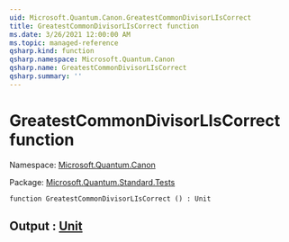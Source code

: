 ```yaml
---
uid: Microsoft.Quantum.Canon.GreatestCommonDivisorLIsCorrect
title: GreatestCommonDivisorLIsCorrect function
ms.date: 3/26/2021 12:00:00 AM
ms.topic: managed-reference
qsharp.kind: function
qsharp.namespace: Microsoft.Quantum.Canon
qsharp.name: GreatestCommonDivisorLIsCorrect
qsharp.summary: ''
---
```


# GreatestCommonDivisorLIsCorrect function

Namespace: [Microsoft.Quantum.Canon](xref:Microsoft.Quantum.Canon)

Package: [Microsoft.Quantum.Standard.Tests](https://nuget.org/packages/Microsoft.Quantum.Standard.Tests)




```qsharp
function GreatestCommonDivisorLIsCorrect () : Unit
```


## Output : [Unit](xref:microsoft.quantum.lang-ref.unit)

